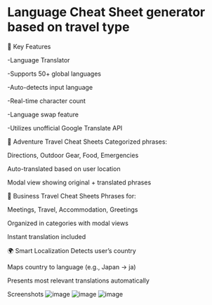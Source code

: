# Language Cheat Sheet generator based on travel type
 🔑 Key Features

-Language Translator

 -Supports 50+ global languages

 -Auto-detects input language

 -Real-time character count

 -Language swap feature

 -Utilizes unofficial Google Translate API


  🧭 Adventure Travel Cheat Sheets
Categorized phrases:

Directions, Outdoor Gear, Food, Emergencies

Auto-translated based on user location

Modal view showing original + translated phrases

💼 Business Travel Cheat Sheets
Phrases for:

Meetings, Travel, Accommodation, Greetings

Organized in categories with modal views

Instant translation included

🌍 Smart Localization
Detects user’s country

Maps country to language (e.g., Japan → ja)

Presents most relevant translations automatically



Screenshots
![image](https://github.com/user-attachments/assets/a97bcb6f-8927-4d5d-818f-f85ce4dc2962)
![image](https://github.com/user-attachments/assets/9573e967-e6ad-4497-9564-88a329ba21f8)
![image](https://github.com/user-attachments/assets/5b13515b-5316-4065-b6cd-99dc53fa6854)





